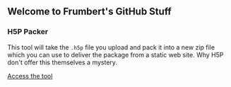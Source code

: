 ## Welcome to Frumbert's GitHub Stuff

### H5P Packer

This tool will take the `.h5p` file you upload and pack it into a new zip file which you can use to deliver the package from a static web site. Why H5P don't offer this themselves a mystery.

[Access the tool](htp/index.html)

